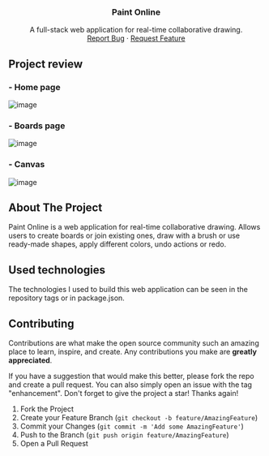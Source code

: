<a name="readme-top"></a>

<div align="center">

  <h3 align="center">Paint Online</h3>

  <p align="center">
    A full-stack web application for real-time collaborative drawing.
    <br />
    <a href="https://github.com/modemobpsycho/paint-online-frontend/issues">Report Bug</a>
    ·
    <a href="https://github.com/modemobpsycho/paint-online-frontend/issues"">Request Feature</a>
  </p>
</div>

## Project review

### - Home page
![image](https://github.com/user-attachments/assets/5f37bbe5-3e53-4791-84c8-7c75b8c9d275)

### - Boards page
![image](https://github.com/user-attachments/assets/bc35c623-8dbb-47db-8c80-5e25c4e19eb1)

### - Canvas
![image](https://github.com/user-attachments/assets/b9b39b16-5b64-40bf-a8de-4e88c09fce72)

## About The Project

Paint Online is a web application for real-time collaborative drawing. Allows users to create boards or join existing ones, draw with a brush or use ready-made shapes, apply different colors, undo actions or redo.

## Used technologies

The technologies I used to build this web application can be seen in the repository tags or in package.json.

## Contributing

Contributions are what make the open source community such an amazing place to learn, inspire, and create. Any contributions you make are **greatly appreciated**.

If you have a suggestion that would make this better, please fork the repo and create a pull request. You can also simply open an issue with the tag "enhancement".
Don't forget to give the project a star! Thanks again!

1. Fork the Project
2. Create your Feature Branch (`git checkout -b feature/AmazingFeature`)
3. Commit your Changes (`git commit -m 'Add some AmazingFeature'`)
4. Push to the Branch (`git push origin feature/AmazingFeature`)
5. Open a Pull Request

